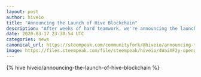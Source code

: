 ```yaml
---
layout: post
author: hiveio
title: "Announcing the Launch of Hive Blockchain"
description: "After weeks of hard teamwork, we're announcing the launch of the new Hive blockchain."
date: 2020-03-17 23:30:54 UTC
categories: news
canonical_url: https://steempeak.com/communityfork/@hiveio/announcing-the-launch-of-hive-blockchain
image: https://files.steempeak.com/file/steempeak/hiveio/4WaiXF2y-opengraph3x.png
---
```

{% hive hiveio/announcing-the-launch-of-hive-blockchain %}
